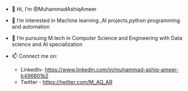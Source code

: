 - 👋 Hi, I’m @MuhammadAshiqAmeer
- 👀 I’m interested in Machine learning ,AI projects,python programming and automation
- 🌱 I’m pursuing M.tech in Computer Science and Engineering with Data science and AI specialization
- 📫 Connect me on:

     - LinkedIn-   https://www.linkedin.com/in/muhammad-ashiq-ameer-b496801b2
     - Twitter -   https://twitter.com/M_AQ_AR
      
<!---
MuhammadAshiqAmeer/MuhammadAshiqAmeer is a ✨ special ✨ repository because its `README.md` (this file) appears on your GitHub profile.
You can click the Preview link to take a look at your changes.
--->
